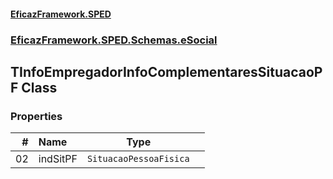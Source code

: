 #### [EficazFramework.SPED](EficazFrameworkSPED.md 'EficazFramework SPED')
### [EficazFramework.SPED.Schemas.eSocial](EficazFramework.SPED.Schemas.eSocial.md 'EficazFramework.SPED.Schemas.eSocial')

## TInfoEmpregadorInfoComplementaresSituacaoPF Class
### Properties

| # | Name | Type | |
| ---: | :--- | :---: | :--- |
| 02 | indSitPF | `SituacaoPessoaFisica` |  |
